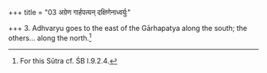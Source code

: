 +++
title = "03 अग्रेण गार्हपत्यन् दक्षिणेनाध्वर्युः"

+++
3. Adhvaryu goes to the east of the Gārhapatya along the south; the others... along the north.[^1]  

[^1]: For this Sūtra cf. ŚB I.9.2.4.  
